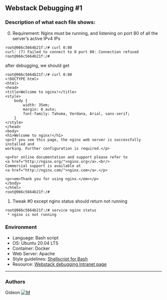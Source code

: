 ## Webstack Debugging #1

### Description of what each file shows:
0. Requirement: Nginx must be running, and listening on port 80 of all the server’s active IPv4 IPs
```
root@966c5664b21f:/# curl 0:80
curl: (7) Failed to connect to 0 port 80: Connection refused
root@966c5664b21f:/#
```
after debugging, we should get
```
root@966c5664b21f:/# curl 0:80
<!DOCTYPE html>
<html>
<head>
<title>Welcome to nginx!</title>
<style>
    body {
        width: 35em;
        margin: 0 auto;
        font-family: Tahoma, Verdana, Arial, sans-serif;
    }
</style>
</head>
<body>
<h1>Welcome to nginx!</h1>
<p>If you see this page, the nginx web server is successfully installed and
working. Further configuration is required.</p>

<p>For online documentation and support please refer to
<a href="http://nginx.org/">nginx.org</a>.<br/>
Commercial support is available at
<a href="http://nginx.com/">nginx.com</a>.</p>

<p><em>Thank you for using nginx.</em></p>
</body>
</html>
root@966c5664b21f:/#
```
1. Tweak #0 except nginx status should return not running
```
root@966c5664b21f:/# service nginx status
 * nginx is not running
```

### Environment
* Language: Bash script
* OS: Ubuntu 20.04 LTS
* Container: Docker
* Web Server: Apache
* Style guidelines: [Shellscript for Bash](https://github.com/koalaman/shellcheck)
* Resource: [Webstack debugging Intranet page](https://intranet.hbtn.io/concepts/68)
---
### Authors
Gideon [![M](https://upload.wikimedia.org/wikipedia/fr/thumb/c/c8/Twitter_Bird.svg/30px-Twitter_Bird.svg.png)](https://twitter.com/gi)

